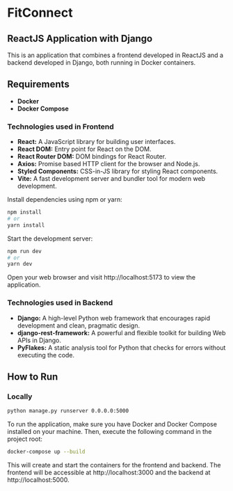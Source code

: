 # FitConnect

## ReactJS Application with Django
This is an application that combines a frontend developed in ReactJS and a backend developed in Django, both running in Docker containers.

## Requirements
- **Docker**
- **Docker Compose**

### Technologies used in Frontend

- **React:** A JavaScript library for building user interfaces.<br>
- **React DOM:** Entry point for React on the DOM.<br>
- **React Router DOM:** DOM bindings for React Router.<br>
- **Axios:** Promise based HTTP client for the browser and Node.js.<br>
- **Styled Components:** CSS-in-JS library for styling React components.<br>
- **Vite:** A fast development server and bundler tool for modern web development.<br>

Install dependencies using npm or yarn:

```bash
npm install
# or 
yarn install
```
Start the development server:



```bash
npm run dev
# or
yarn dev
```
Open your web browser and visit http://localhost:5173 to view the application.

### Technologies used in Backend

- **Django:** A high-level Python web framework that encourages rapid development and clean, pragmatic design.<br>
- **django-rest-framework:** A powerful and flexible toolkit for building Web APIs in Django.<br>
- **PyFlakes:** A static analysis tool for Python that checks for errors without executing the code.<br>

## How to Run 

### Locally

 ```bash
 python manage.py runserver 0.0.0.0:5000
```

To run the application, make sure you have Docker and Docker Compose installed on your machine. Then, execute the following command in the project root:

```bash
docker-compose up --build
```
This will create and start the containers for the frontend and backend. The frontend will be accessible at http://localhost:3000 and the backend at http://localhost:5000.
